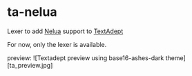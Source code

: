 # ta-nelua

Lexer to add [Nelua](https://nelua.io/) support to [TextAdept](https://foicica.com/textadept/)

For now, only the lexer is available.

preview:
![Textadept preview using base16-ashes-dark theme][ta_preview.jpg]